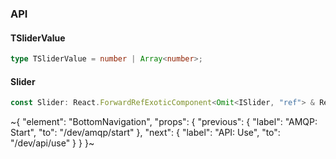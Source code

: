 

### API

#### TSliderValue

```ts
type TSliderValue = number | Array<number>;
```

#### Slider

```ts
const Slider: React.ForwardRefExoticComponent<Omit<ISlider, "ref"> & React.RefAttributes<unknown>>;
```

~{
  "element": "BottomNavigation",
  "props": {
    "previous": {
      "label": "AMQP: Start",
      "to": "/dev/amqp/start"
    },
    "next": {
      "label": "API: Use",
      "to": "/dev/api/use"
    }
  }
}~
